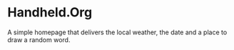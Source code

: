 # Handheld.Org

A simple homepage that delivers the local weather, the date and a place to draw a random word. 
